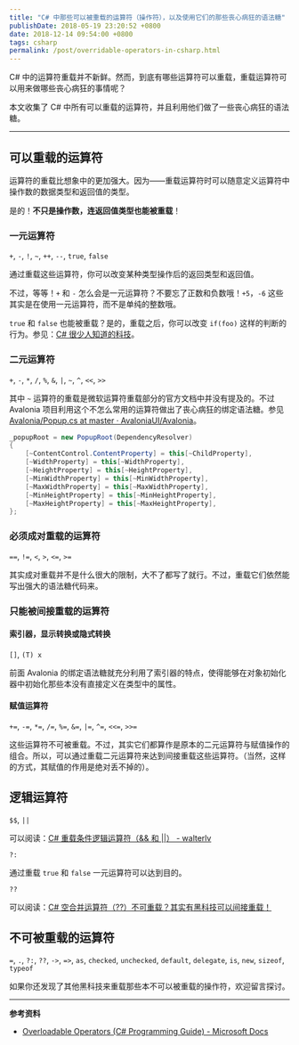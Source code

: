 ```yaml
---
title: "C# 中那些可以被重载的运算符（操作符），以及使用它们的那些丧心病狂的语法糖"
publishDate: 2018-05-19 23:20:52 +0800
date: 2018-12-14 09:54:00 +0800
tags: csharp
permalink: /post/overridable-operators-in-csharp.html
---
```


C# 中的运算符重载并不新鲜。然而，到底有哪些运算符可以重载，重载运算符可以用来做哪些丧心病狂的事情呢？

本文收集了 C# 中所有可以重载的运算符，并且利用他们做了一些丧心病狂的语法糖。

---

<div id="toc"></div>

## 可以重载的运算符

运算符的重载比想象中的更加强大。因为——重载运算符时可以随意定义运算符中操作数的数据类型和返回值的类型。

是的！**不只是操作数，连返回值类型也能被重载**！

### 一元运算符

`+`, `-`, `!`, `~`, `++`, `--`, `true`, `false`

通过重载这些运算符，你可以改变某种类型操作后的返回类型和返回值。

不过，等等！`+` 和 `-` 怎么会是一元运算符？不要忘了正数和负数哦！`+5`，`-6` 这些其实是在使用一元运算符，而不是单纯的整数哦。

`true` 和 `false` 也能被重载？是的，重载之后，你可以改变 `if(foo)` 这样的判断的行为。参见：[C# 很少人知道的科技](https://blog.lindexi.com/post/C-%E5%BE%88%E5%B0%91%E4%BA%BA%E7%9F%A5%E9%81%93%E7%9A%84%E7%A7%91%E6%8A%80.html)。

### 二元运算符

`+`, `-`, `*`, `/`, `%`, `&`, `|`, `~`, `^`, `<<`, `>>`

其中 `~` 运算符的重载是微软运算符重载部分的官方文档中并没有提及的。不过 Avalonia 项目利用这个不怎么常用的运算符做出了丧心病狂的绑定语法糖。参见 [Avalonia/Popup.cs at master · AvaloniaUI/Avalonia](https://github.com/AvaloniaUI/Avalonia/blob/master/src/Avalonia.Controls/Primitives/Popup.cs)。

```csharp
_popupRoot = new PopupRoot(DependencyResolver)
{
    [~ContentControl.ContentProperty] = this[~ChildProperty],
    [~WidthProperty] = this[~WidthProperty],
    [~HeightProperty] = this[~HeightProperty],
    [~MinWidthProperty] = this[~MinWidthProperty],
    [~MaxWidthProperty] = this[~MaxWidthProperty],
    [~MinHeightProperty] = this[~MinHeightProperty],
    [~MaxHeightProperty] = this[~MaxHeightProperty],
};
```

### 必须成对重载的运算符

`==`, `!=`, `<`, `>`, `<=`, `>=`

其实成对重载并不是什么很大的限制，大不了都写了就行。不过，重载它们依然能写出强大的语法糖代码来。

### 只能被间接重载的运算符

#### 索引器，显示转换或隐式转换

`[]`, `(T) x`

前面 Avalonia 的绑定语法糖就充分利用了索引器的特点，使得能够在对象初始化器中初始化那些本没有直接定义在类型中的属性。

#### 赋值运算符

`+=`, `-=`, `*=`, `/=`, `%=`, `&=`, `|=`, `^=`, `<<=`, `>>=`

这些运算符不可被重载。不过，其实它们都算作是原本的二元运算符与赋值操作的组合。所以，可以通过重载二元运算符来达到间接重载这些运算符。（当然，这样的方式，其赋值的作用是绝对丢不掉的）。

## 逻辑运算符

`$$`, `||`

可以阅读：[C# 重载条件逻辑运算符（&& 和 ||） - walterlv](/post/overload-conditional-and-and-or-operators-in-csharp)

`?:`

通过重载 `true` 和 `false` 一元运算符可以达到目的。

`??`

可以阅读：[C# 空合并运算符（??）不可重载？其实有黑科技可以间接重载！](/post/overload-null-coalescing-operator-in-csharp)

## 不可被重载的运算符

`=`, `.`, `?:`, `??`, `->`, `=>`, `as`, `checked`, `unchecked`, `default`, `delegate`, `is`, `new`, `sizeof`, `typeof`

如果你还发现了其他黑科技来重载那些本不可以被重载的操作符，欢迎留言探讨。

---

**参考资料**

- [Overloadable Operators (C# Programming Guide) - Microsoft Docs](https://docs.microsoft.com/en-us/dotnet/csharp/programming-guide/statements-expressions-operators/overloadable-operators?wt.mc_id=MVP)

